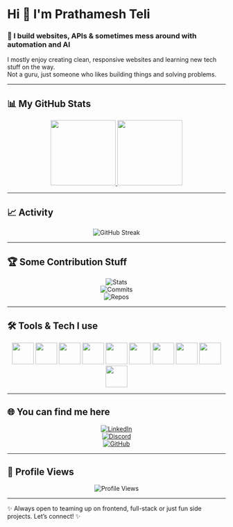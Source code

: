 # Hi 👋 I'm Prathamesh Teli  

### 🚀 I build websites, APIs & sometimes mess around with automation and AI  

I mostly enjoy creating clean, responsive websites and learning new tech stuff on the way.  
Not a guru, just someone who likes building things and solving problems.  

---

## 📊 My GitHub Stats  

<div align="center">

<a href="https://github.com/GeekPrathamesh">
  <img height="150" src="https://github-readme-stats.vercel.app/api?username=GeekPrathamesh&show_icons=true&theme=radical&hide_border=true" />
</a>
<a href="https://github.com/GeekPrathamesh">
  <img height="150" src="https://github-readme-stats.vercel.app/api/top-langs/?username=GeekPrathamesh&layout=compact&theme=radical&hide_border=true" />
</a>

</div>

---

## 📈 Activity  

<div align="center">

![GitHub Streak](https://github-readme-streak-stats.herokuapp.com/?user=GeekPrathamesh&theme=radical&hide_border=true)  

</div>

---

## 🏆 Some Contribution Stuff  

<div align="center">

![Stats](https://github-profile-summary-cards.vercel.app/api/cards/stats?username=GeekPrathamesh&theme=radical)  
![Commits](https://github-profile-summary-cards.vercel.app/api/cards/productive-time?username=GeekPrathamesh&theme=radical&utcOffset=5.5)  
![Repos](https://github-profile-summary-cards.vercel.app/api/cards/repos-per-language?username=GeekPrathamesh&theme=radical)  

</div>

---

## 🛠️ Tools & Tech I use  

<div align="center">

<img src="https://cdn.jsdelivr.net/gh/devicons/devicon/icons/javascript/javascript-original.svg" width="50px"/> 
<img src="https://cdn.jsdelivr.net/gh/devicons/devicon/icons/react/react-original.svg" width="50px"/> 
<img src="https://cdn.jsdelivr.net/gh/devicons/devicon/icons/nextjs/nextjs-original.svg" width="50px"/> 
<img src="https://cdn.jsdelivr.net/gh/devicons/devicon/icons/html5/html5-original.svg" width="50px"/> 
<img src="https://cdn.jsdelivr.net/gh/devicons/devicon/icons/css3/css3-original.svg" width="50px"/> 
<img src="https://cdn.jsdelivr.net/gh/devicons/devicon/icons/tailwindcss/tailwindcss-plain.svg" width="50px"/> 
<img src="https://cdn.jsdelivr.net/gh/devicons/devicon/icons/nodejs/nodejs-original.svg" width="50px"/> 
<img src="https://cdn.jsdelivr.net/gh/devicons/devicon/icons/express/express-original.svg" width="50px"/> 
<img src="https://cdn.jsdelivr.net/gh/devicons/devicon/icons/mongodb/mongodb-original.svg" width="50px"/> 
<img src="https://cdn.jsdelivr.net/gh/devicons/devicon/icons/firebase/firebase-plain.svg" width="50px"/> 

</div>

---

## 🌐 You can find me here  

<div align="center">

[![LinkedIn](https://img.shields.io/badge/LinkedIn-0A66C2?style=for-the-badge&logo=linkedin&logoColor=white)](https://www.linkedin.com/in/geekprathamesh/)  
[![Discord](https://img.shields.io/badge/Discord-5865F2?style=for-the-badge&logo=discord&logoColor=white)](https://discordapp.com/users/geekprathamesh14)  
[![GitHub](https://img.shields.io/badge/GitHub-181717?style=for-the-badge&logo=github&logoColor=white)](https://github.com/GeekPrathamesh)  

</div>

---

## 👀 Profile Views  

<div align="center">
  
![Profile Views](https://komarev.com/ghpvc/?username=GeekPrathamesh&label=Profile%20views&color=0e75b6&style=flat)

</div>

---

✨ Always open to teaming up on frontend, full-stack or just fun side projects. Let’s connect! ✨
